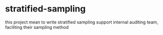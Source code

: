 # stratified-sampling
this project mean to write stratified sampling support internal auditing team, faciliting their sampling method
